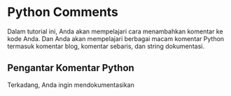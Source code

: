 # Python Comments

Dalam tutorial ini, Anda akan mempelajari cara menambahkan komentar ke kode Anda. Dan Anda akan mempelajari berbagai macam komentar Python termasuk komentar blog, komentar sebaris, dan string dokumentasi.

## Pengantar Komentar Python
Terkadang, Anda ingin mendokumentasikan